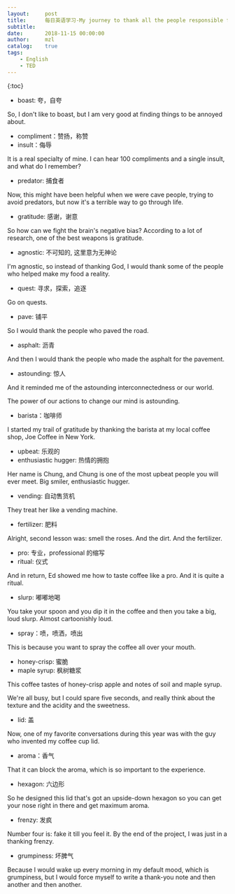 ```yaml
---
layout:     post
title:      每日英语学习-My journey to thank all the people responsible for my coffee
subtitle:   
date:       2018-11-15 00:00:00
author:     mzl
catalog:    true
tags:
    - English
    - TED
---
```


{:toc}


* boast: 夸，自夸

So, I don't like to boast, but I am very good at finding things to be annoyed about.

* compliment：赞扬，称赞
* insult：侮辱

It is a real specialty of mine. I can hear 100 compliments and a single insult, and what do I remember?

* predator: 捕食者

Now, this might have been helpful when we were cave people, trying to avoid predators, but now it's a terrible way to go through life. 

* gratitude: 感谢，谢意

So how can we fight the brain's negative bias? According to a lot of research, one of the best weapons is gratitude.

* agnostic: 不可知的, 这里意为无神论

I'm agnostic, so instead of thanking God, I would thank some of the people who helped make my food a reality.

* quest: 寻求，探索，追逐

Go on quests.

* pave: 铺平

So I would thank the people who paved the road.

* asphalt: 沥青

And then I would thank the people who made the asphalt for the pavement.

* astounding: 惊人

And it reminded me of the astounding interconnectedness or our world.

The power of our actions to change our mind is astounding. 

* barista：咖啡师

I started my trail of gratitude by thanking the barista at my local coffee shop, Joe Coffee in New York.

* upbeat: 乐观的
* enthusiastic hugger: 热情的拥抱

Her name is Chung, and Chung is one of the most upbeat people you will ever meet. Big smiler, enthusiastic hugger.

* vending: 自动售货机

They treat her like a vending machine.

* fertilizer: 肥料

Alright, second lesson was: smell the roses. And the dirt. And the fertilizer.

* pro: 专业，professional 的缩写
* ritual: 仪式

And in return, Ed showed me how to taste coffee like a pro. And it is quite a ritual.

* slurp: 嘟嘟地喝

You take your spoon and you dip it in the coffee and then you take a big, loud slurp. Almost cartoonishly loud.

* spray：喷，喷洒，喷出

This is because you want to spray the coffee all over your mouth.

* honey-crisp: 蜜脆
* maple syrup: 枫树糖浆

This coffee tastes of honey-crisp apple and notes of soil and maple syrup.

We're all busy, but I could spare five seconds, and really think about the texture and the acidity and the sweetness.

* lid: 盖

Now, one of my favorite conversations during this year was with the guy who invented my coffee cup lid.

* aroma：香气

That it can block the aroma, which is so important to the experience.

* hexagon: 六边形

So he designed this lid that's got an upside-down hexagon so you can get your nose right in there and get maximum aroma.

* frenzy: 发疯

Number four is: fake it till you feel it. By the end of the project, I was just in a thanking frenzy.

* grumpiness: 坏脾气

Because I would wake up every morning in my default mood, which is grumpiness, but I would force myself to write a thank-you note and then another and then another.

